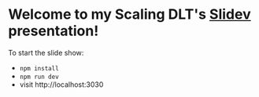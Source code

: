 # Welcome to my Scaling DLT's [Slidev](https://github.com/slidevjs/slidev) presentation!

To start the slide show:

- `npm install`
- `npm run dev`
- visit http://localhost:3030